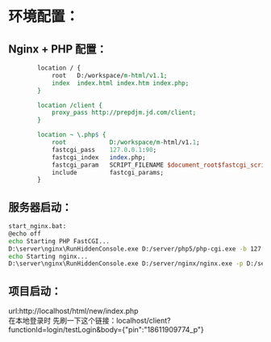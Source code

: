 
# 环境配置：

## Nginx + PHP 配置：
```perl
		location / {
            root   D:/workspace/m-html/v1.1;
            index  index.html index.htm index.php;
        }

		location /client {
			proxy_pass http://prepdjm.jd.com/client;
		}

		location ~ \.php$ {
			root			D:/workspace/m-html/v1.1;
			fastcgi_pass 	127.0.0.1:90;
			fastcgi_index	index.php;
			fastcgi_param	SCRIPT_FILENAME $document_root$fastcgi_script_name;
			include			fastcgi_params;
		}
```
## 服务器启动：
```bash
start_nginx.bat:
@echo off
echo Starting PHP FastCGI...
D:\server\nginx\RunHiddenConsole.exe D:/server/php5/php-cgi.exe -b 127.0.0.1:90 -c D:/server/php5/php.ini
echo Starting nginx...
D:\server\nginx\RunHiddenConsole.exe D:/server/nginx/nginx.exe -p D:/server/nginx/
```
## 项目启动：
url:http://localhost/html/new/index.php <br>
在本地登录时 先刷一下这个链接：localhost/client?functionId=login/testLogin&body={"pin":"18611909774_p"}
